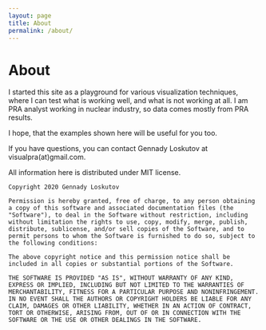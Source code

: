 ```yaml
---
layout: page
title: About
permalink: /about/
---
```

# About

I started this site as a playground for various visualization techniques, where I can test what is working well, and what is not working at all. I am PRA analyst working in nuclear industry, so data comes mostly from PRA results.

I hope, that the examples shown here will be useful for you too. 

If you have questions, you can contact Gennady Loskutov at visualpra(at)gmail.com.

All information here is distributed under MIT license.

```
Copyright 2020 Gennady Loskutov

Permission is hereby granted, free of charge, to any person obtaining a copy of this software and associated documentation files (the "Software"), to deal in the Software without restriction, including without limitation the rights to use, copy, modify, merge, publish, distribute, sublicense, and/or sell copies of the Software, and to permit persons to whom the Software is furnished to do so, subject to the following conditions:

The above copyright notice and this permission notice shall be included in all copies or substantial portions of the Software.

THE SOFTWARE IS PROVIDED "AS IS", WITHOUT WARRANTY OF ANY KIND, EXPRESS OR IMPLIED, INCLUDING BUT NOT LIMITED TO THE WARRANTIES OF MERCHANTABILITY, FITNESS FOR A PARTICULAR PURPOSE AND NONINFRINGEMENT. IN NO EVENT SHALL THE AUTHORS OR COPYRIGHT HOLDERS BE LIABLE FOR ANY CLAIM, DAMAGES OR OTHER LIABILITY, WHETHER IN AN ACTION OF CONTRACT, TORT OR OTHERWISE, ARISING FROM, OUT OF OR IN CONNECTION WITH THE SOFTWARE OR THE USE OR OTHER DEALINGS IN THE SOFTWARE.
```



